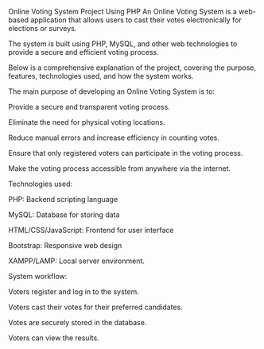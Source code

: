 Online Voting System Project Using PHP
An Online Voting System is a web-based application that allows users to cast their votes electronically for elections or surveys. 

The system is built using PHP, MySQL, and other web technologies to provide a secure and efficient voting process. 

Below is a comprehensive explanation of the project, covering the purpose, features, technologies used, and how the system works.


The main purpose of developing an Online Voting System is to:

Provide a secure and transparent voting process.

Eliminate the need for physical voting locations.

Reduce manual errors and increase efficiency in counting votes.

Ensure that only registered voters can participate in the voting process.

Make the voting process accessible from anywhere via the internet.


Technologies used:

PHP:	Backend scripting language

MySQL:	Database for storing data

HTML/CSS/JavaScript:	Frontend for user interface

Bootstrap:	Responsive web design

XAMPP/LAMP: Local server environment.


System workflow:

Voters register and log in to the system.

Voters cast their votes for their preferred candidates.

Votes are securely stored in the database.

Voters can view the results.
